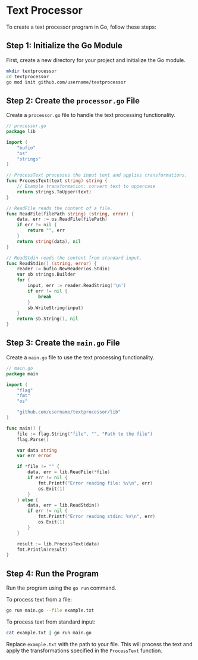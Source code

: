 # Text Processor

To create a text processor program in Go, follow these steps:

## Step 1: Initialize the Go Module

First, create a new directory for your project and initialize the Go module.

```sh
mkdir textprocessor
cd textprocessor
go mod init github.com/username/textprocessor
```

## Step 2: Create the `processor.go` File

Create a `processor.go` file to handle the text processing functionality.

```go
// processor.go
package lib

import (
	"bufio"
	"os"
	"strings"
)

// ProcessText processes the input text and applies transformations.
func ProcessText(text string) string {
    // Example transformation: convert text to uppercase
    return strings.ToUpper(text)
}

// ReadFile reads the content of a file.
func ReadFile(filePath string) (string, error) {
    data, err := os.ReadFile(filePath)
    if err != nil {
        return "", err
    }
    return string(data), nil
}

// ReadStdin reads the content from standard input.
func ReadStdin() (string, error) {
    reader := bufio.NewReader(os.Stdin)
    var sb strings.Builder
    for {
        input, err := reader.ReadString('\n')
        if err != nil {
            break
        }
        sb.WriteString(input)
    }
    return sb.String(), nil
}
```

## Step 3: Create the `main.go` File

Create a `main.go` file to use the text processing functionality.

```go
// main.go
package main

import (
	"flag"
	"fmt"
	"os"

	"github.com/username/textprocessor/lib"
)

func main() {
	file := flag.String("file", "", "Path to the file")
	flag.Parse()

	var data string
	var err error

	if *file != "" {
		data, err = lib.ReadFile(*file)
		if err != nil {
			fmt.Printf("Error reading file: %v\n", err)
			os.Exit(1)
		}
	} else {
		data, err = lib.ReadStdin()
		if err != nil {
			fmt.Printf("Error reading stdin: %v\n", err)
			os.Exit(1)
		}
	}

	result := lib.ProcessText(data)
	fmt.Println(result)
}
```

## Step 4: Run the Program

Run the program using the `go run` command.

To process text from a file:

```sh
go run main.go --file example.txt
```

To process text from standard input:

```sh
cat example.txt | go run main.go
```

Replace `example.txt` with the path to your file. This will process the text and apply the transformations specified in the `ProcessText` function.